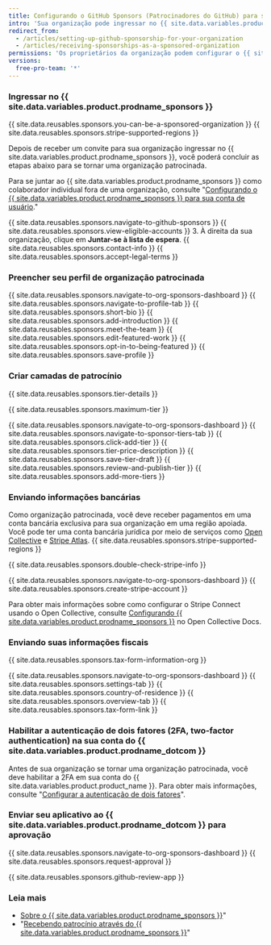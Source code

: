 ```yaml
---
title: Configurando o GitHub Sponsors (Patrocinadores do GitHub) para sua organização
intro: 'Sua organização pode ingressar no {{ site.data.variables.product.prodname_sponsors }} para receber pagamentos pelo seu trabalho.'
redirect_from:
  - /articles/setting-up-github-sponsorship-for-your-organization
  - /articles/receiving-sponsorships-as-a-sponsored-organization
permissions: 'Os proprietários da organização podem configurar o {{ site.data.variables.product.prodname_sponsors }} para uma organização.'
versions:
  free-pro-team: '*'
---
```


### Ingressar no {{ site.data.variables.product.prodname_sponsors }}

{{ site.data.reusables.sponsors.you-can-be-a-sponsored-organization }} {{ site.data.reusables.sponsors.stripe-supported-regions }}

Depois de receber um convite para sua organização ingressar no {{ site.data.variables.product.prodname_sponsors }}, você poderá concluir as etapas abaixo para se tornar uma organização patrocinada.

Para se juntar ao {{ site.data.variables.product.prodname_sponsors }} como colaborador individual fora de uma organização, consulte "[Configurando o {{ site.data.variables.product.prodname_sponsors }} para sua conta de usuário](/github/supporting-the-open-source-community-with-github-sponsors/setting-up-github-sponsors-for-your-user-account)."

{{ site.data.reusables.sponsors.navigate-to-github-sponsors }}
{{ site.data.reusables.sponsors.view-eligible-accounts }}
3. À direita da sua organização, clique em **Juntar-se à lista de espera**.
{{ site.data.reusables.sponsors.contact-info }}
{{ site.data.reusables.sponsors.accept-legal-terms }}

### Preencher seu perfil de organização patrocinada

{{ site.data.reusables.sponsors.navigate-to-org-sponsors-dashboard }}
{{ site.data.reusables.sponsors.navigate-to-profile-tab }}
{{ site.data.reusables.sponsors.short-bio }}
{{ site.data.reusables.sponsors.add-introduction }}
{{ site.data.reusables.sponsors.meet-the-team }}
{{ site.data.reusables.sponsors.edit-featured-work }}
{{ site.data.reusables.sponsors.opt-in-to-being-featured }}
{{ site.data.reusables.sponsors.save-profile }}

### Criar camadas de patrocínio

{{ site.data.reusables.sponsors.tier-details }}

{{ site.data.reusables.sponsors.maximum-tier }}

{{ site.data.reusables.sponsors.navigate-to-org-sponsors-dashboard }}
{{ site.data.reusables.sponsors.navigate-to-sponsor-tiers-tab }}
{{ site.data.reusables.sponsors.click-add-tier }}
{{ site.data.reusables.sponsors.tier-price-description }}
{{ site.data.reusables.sponsors.save-tier-draft }}
{{ site.data.reusables.sponsors.review-and-publish-tier }}
{{ site.data.reusables.sponsors.add-more-tiers }}

### Enviando informações bancárias

Como organização patrocinada, você deve receber pagamentos em uma conta bancária exclusiva para sua organização em uma região apoiada. Você pode ter uma conta bancária jurídica por meio de serviços como [Open Collective](https://opencollective.com/) e [Stripe Atlas](https://stripe.com/atlas). {{ site.data.reusables.sponsors.stripe-supported-regions }}

{{ site.data.reusables.sponsors.double-check-stripe-info }}

{{ site.data.reusables.sponsors.navigate-to-org-sponsors-dashboard }}
{{ site.data.reusables.sponsors.create-stripe-account }}

Para obter mais informações sobre como configurar o Stripe Connect usando o Open Collective, consulte [Configurando {{ site.data.variables.product.prodname_sponsors }}](https://docs.opencollective.com/help/collectives/github-sponsors) no Open Collective Docs.

### Enviando suas informações fiscais

{{ site.data.reusables.sponsors.tax-form-information-org }}

{{ site.data.reusables.sponsors.navigate-to-org-sponsors-dashboard }}
{{ site.data.reusables.sponsors.settings-tab }}
{{ site.data.reusables.sponsors.country-of-residence }}
{{ site.data.reusables.sponsors.overview-tab }}
{{ site.data.reusables.sponsors.tax-form-link }}

### Habilitar a autenticação de dois fatores (2FA, two-factor authentication) na sua conta do {{ site.data.variables.product.prodname_dotcom }}

Antes de sua organização se tornar uma organização patrocinada, você deve habilitar a 2FA em sua conta do {{ site.data.variables.product.product_name }}. Para obter mais informações, consulte "[Configurar a autenticação de dois fatores](/articles/configuring-two-factor-authentication)".

### Enviar seu aplicativo ao {{ site.data.variables.product.prodname_dotcom }} para aprovação

{{ site.data.reusables.sponsors.navigate-to-org-sponsors-dashboard }}
{{ site.data.reusables.sponsors.request-approval }}

{{ site.data.reusables.sponsors.github-review-app }}

### Leia mais
- [Sobre o {{ site.data.variables.product.prodname_sponsors }}](/articles/about-github-sponsors)"
- "[Recebendo patrocínio através do {{ site.data.variables.product.prodname_sponsors }}](/github/supporting-the-open-source-community-with-github-sponsors/receiving-sponsorships-through-github-sponsors)"
